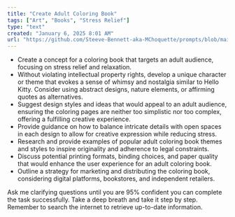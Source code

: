 ```yaml
---
title: "Create Adult Coloring Book"
tags: ["Art", "Books", "Stress Relief"]
type: "text"
created: "January 6, 2025 8:01 AM"
url: "https://github.com/Steeve-Bennett-aka-MChoquette/prompts/blob/main/create_adult_coloring_book.md"
---
```


- Create a concept for a coloring book that targets an adult audience, focusing on stress relief and relaxation.
- Without violating intellectual property rights, develop a unique character or theme that evokes a sense of whimsy and nostalgia similar to Hello Kitty. Consider using abstract designs, nature elements, or affirming quotes as alternatives.
- Suggest design styles and ideas that would appeal to an adult audience, ensuring the coloring pages are neither too simplistic nor too complex, offering a fulfilling creative experience.
- Provide guidance on how to balance intricate details with open spaces in each design to allow for creative expression while reducing stress.
- Research and provide examples of popular adult coloring book themes and styles to inspire originality and adherence to legal constraints.
- Discuss potential printing formats, binding choices, and paper quality that would enhance the user experience for an adult coloring book.
- Outline a strategy for marketing and distributing the coloring book, considering digital platforms, bookstores, and independent retailers.

Ask me clarifying questions until you are 95% confident you can complete the task successfully. Take a deep breath and take it step by step. Remember to search the internet to retrieve up-to-date information.